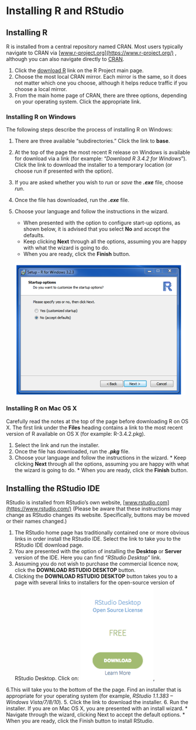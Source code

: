 # Installing R and RStudio 

## Installing R

R is installed from a central repository named CRAN. Most users typically navigate to CRAN via [www.r-project.org](https://www.r-project.org/) , although you can also navigate directly to [CRAN](https://cran.r-project.org/).

1.	Click the [download R](https://cran.r-project.org/mirrors.html) link on the R Project main page.
2.	Choose the most local CRAN mirror. Each mirror is the same, so it does not matter which one you choose, although it helps reduce traffic if you choose a local mirror. 
3.	From the main home page of CRAN, there are three options, depending on your operating system. Click the appropriate link. 



### Installing R on Windows
The following steps describe the process of installing R on Windows: 
1.	There are three available “subdirectories.” Click the link to **base**.
2.	At the top of the page the most recent R release on Windows is available for download via a link (for example: “*Download R 3.4.2 for Windows*”). Click the link to download the installer to a temporary location (or choose run if presented with the option).
3.	If you are asked whether you wish to *run* or *save* the ***.exe*** file, choose *run*.
4.	Once the file has downloaded, run the  ***.exe***  file.
5.	Choose your language and follow the instructions in the wizard. 
    * When presented with the option to configure start-up options, as shown below, it is advised that you select **No** and accept the defaults.
    * Keep clicking **Next** through all the options, assuming you are happy with what the wizard is going to do.
    * When you are ready, click the **Finish** button.
    
    ![](w_stp_r.png?raw=true)

### Installing R on Mac OS X
Carefully read the notes at the top of the page before downloading R on OS X.
The first link under the **Files** heading contains a link to the most recent version of R available on OS X (for example: R-3.4.2.pkg).
1.    Select the link and run the installer.
2.    Once the file has downloaded, run the ***.pkg*** file.
3.    Choose your language and follow the instructions in the wizard.
    * Keep clicking **Next** through all the options, assuming you are happy with what the wizard is going to do.
    * When you are ready, click the **Finish** button.
    

## Installing the RStudio IDE

RStudio is installed from RStudio’s own website, [www.rstudio.com](https://www.rstudio.com/) (Please be aware that these instructions may change as RStudio changes its website. Specifically, buttons may be moved or their names changed.)

1.    The RStudio home page has traditionally contained one or more obvious links in order install the RStudio IDE. Select the link to take you to the RStudio IDE download page.
2.    You are presented with the option of installing the **Desktop** or **Server** version of the IDE. Here you can find *“RStudio Desktop”* link.
3.    Assuming you do not wish to purchase the commercial licence now, click the **DOWNLOAD RSTUDIO DESKTOP** button.
4.    Clicking the **DOWNLOAD RSTUDIO DESKTOP** button takes you to a page with several links to installers for the open-source version of RStudio Desktop. Click on:
![](rstio.png?raw=true),

6.This will take you to the bottom of the the page.  Find an installer that is appropriate for your operating system (for example, *RStudio 1.1.383 – Windows Vista/7/8/10*).
5. Click the link to download the installer.
6. Run the installer. If you are on Mac OS X, you are presented with an install wizard.
    * Navigate through the wizard, clicking Next to accept the default options.
    * When you are ready, click the Finish button to install RStudio.





